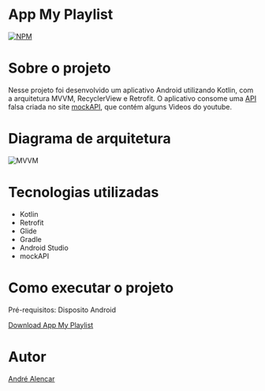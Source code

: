 # App My Playlist
[![NPM](https://img.shields.io/npm/l/react)](https://github.com/Alendrew/App-My-Playlist) 

# Sobre o projeto
Nesse projeto foi desenvolvido um aplicativo Android utilizando Kotlin, com a arquitetura MVVM, RecyclerView e Retrofit. 
O aplicativo consome uma [API](https://6422ff9a001cb9fc20358388.mockapi.io/Videos) falsa criada no site [mockAPI](https://mockapi.io/), que contém alguns Videos do youtube.

# Diagrama de arquitetura

![MVVM](https://github.com/Alendrew/App-My-Playlist/blob/main/MVVM.png)

# Tecnologias utilizadas
- Kotlin
- Retrofit
- Glide
- Gradle
- Android Studio
- mockAPI

# Como executar o projeto
 
Pré-requisitos: Disposito Android

[Download App My Playlist ](https://www.mediafire.com/file/klt5gta38eh9zta/my-playlist.apk/file)

# Autor

[André Alencar](https://www.linkedin.com/in/dev-alencar/)
